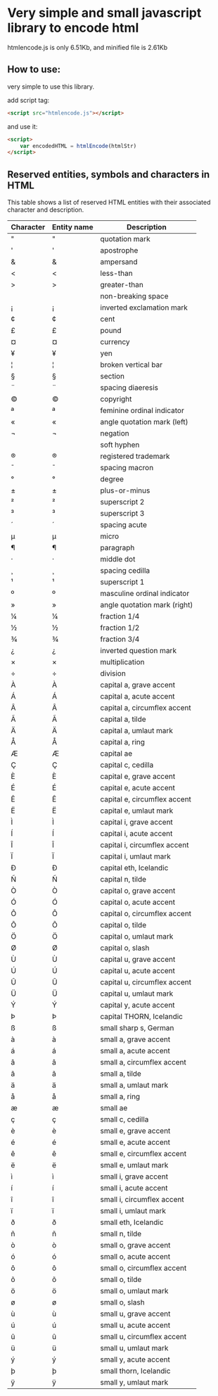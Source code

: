 ﻿# Very simple and small javascript library to encode html

htmlencode.js is only 6.51Kb, and minified file is 2.61Kb

## How to use:

very simple to use this library.

add script tag:

```html
<script src="htmlencode.js"></script>
```
and use it:
```html
<script>
    var encodedHTML = htmlEncode(htmlStr)
</script>
```
## Reserved entities, symbols and characters in HTML
This table shows a list of reserved HTML entities with their associated character and description.

|Character|Entity name|Description|
|--- |--- |--- |
|"|&quot;|quotation mark|
|'|&apos;|apostrophe|
|&|&amp;|ampersand|
|<|&lt;|less-than|
|>|&gt;|greater-than|
||&nbsp;|non-breaking space|
|¡|&iexcl;|inverted exclamation mark|
|¢|&cent;|cent|
|£|&pound;|pound|
|¤|&curren;|currency|
|¥|&yen;|yen|
|¦|&brvbar;|broken vertical bar|
|§|&sect;|section|
|¨|&uml;|spacing diaeresis|
|©|&copy;|copyright|
|ª|&ordf;|feminine ordinal indicator|
|«|&laquo;|angle quotation mark (left)|
|¬|&not;|negation|
|­|&shy;|soft hyphen|
|®|&reg;|registered trademark|
|¯|&macr;|spacing macron|
|°|&deg;|degree|
|±|&plusmn;|plus-or-minus|
|²|&sup2;|superscript 2|
|³|&sup3;|superscript 3|
|´|&acute;|spacing acute|
|µ|&micro;|micro|
|¶|&para;|paragraph|
|·|&middot;|middle dot|
|¸|&cedil;|spacing cedilla|
|¹|&sup1;|superscript 1|
|º|&ordm;|masculine ordinal indicator|
|»|&raquo;|angle quotation mark (right)|
|¼|&frac14;|fraction 1/4|
|½|&frac12;|fraction 1/2|
|¾|&frac34;|fraction 3/4|
|¿|&iquest;|inverted question mark|
|×|&times;|multiplication|
|÷|&divide;|division|
|À|&Agrave;|capital a, grave accent|
|Á|&Aacute;|capital a, acute accent|
|Â|&Acirc;|capital a, circumflex accent|
|Ã|&Atilde;|capital a, tilde|
|Ä|&Auml;|capital a, umlaut mark|
|Å|&Aring;|capital a, ring|
|Æ|&AElig;|capital ae|
|Ç|&Ccedil;|capital c, cedilla|
|È|&Egrave;|capital e, grave accent|
|É|&Eacute;|capital e, acute accent|
|Ê|&Ecirc;|capital e, circumflex accent|
|Ë|&Euml;|capital e, umlaut mark|
|Ì|&Igrave;|capital i, grave accent|
|Í|&Iacute;|capital i, acute accent|
|Î|&Icirc;|capital i, circumflex accent|
|Ï|&Iuml;|capital i, umlaut mark|
|Ð|&ETH;|capital eth, Icelandic|
|Ñ|&Ntilde;|capital n, tilde|
|Ò|&Ograve;|capital o, grave accent|
|Ó|&Oacute;|capital o, acute accent|
|Ô|&Ocirc;|capital o, circumflex accent|
|Õ|&Otilde;|capital o, tilde|
|Ö|&Ouml;|capital o, umlaut mark|
|Ø|&Oslash;|capital o, slash|
|Ù|&Ugrave;|capital u, grave accent|
|Ú|&Uacute;|capital u, acute accent|
|Û|&Ucirc;|capital u, circumflex accent|
|Ü|&Uuml;|capital u, umlaut mark|
|Ý|&Yacute;|capital y, acute accent|
|Þ|&THORN;|capital THORN, Icelandic|
|ß|&szlig;|small sharp s, German|
|à|&agrave;|small a, grave accent|
|á|&aacute;|small a, acute accent|
|â|&acirc;|small a, circumflex accent|
|ã|&atilde;|small a, tilde|
|ä|&auml;|small a, umlaut mark|
|å|&aring;|small a, ring|
|æ|&aelig;|small ae|
|ç|&ccedil;|small c, cedilla|
|è|&egrave;|small e, grave accent|
|é|&eacute;|small e, acute accent|
|ê|&ecirc;|small e, circumflex accent|
|ë|&euml;|small e, umlaut mark|
|ì|&igrave;|small i, grave accent|
|í|&iacute;|small i, acute accent|
|î|&icirc;|small i, circumflex accent|
|ï|&iuml;|small i, umlaut mark|
|ð|&eth;|small eth, Icelandic|
|ñ|&ntilde;|small n, tilde|
|ò|&ograve;|small o, grave accent|
|ó|&oacute;|small o, acute accent|
|ô|&ocirc;|small o, circumflex accent|
|õ|&otilde;|small o, tilde|
|ö|&ouml;|small o, umlaut mark|
|ø|&oslash;|small o, slash|
|ù|&ugrave;|small u, grave accent|
|ú|&uacute;|small u, acute accent|
|û|&ucirc;|small u, circumflex accent|
|ü|&uuml;|small u, umlaut mark|
|ý|&yacute;|small y, acute accent|
|þ|&thorn;|small thorn, Icelandic|
|ÿ|&yuml;|small y, umlaut mark|

